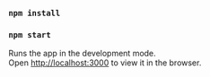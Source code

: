 
### `npm install`

### `npm start`

Runs the app in the development mode.\
Open [http://localhost:3000](http://localhost:3000) to view it in the browser.


